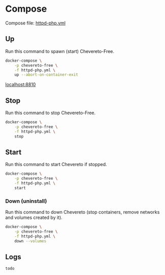# Compose

Compose file: [httpd-php.yml](../httpd-php.yml)

## Up

Run this command to spawn (start) Chevereto-Free.

```sh
docker-compose \
    -p chevereto-free \
    -f httpd-php.yml \
    up --abort-on-container-exit
```

[localhost:8810](http://localhost:8810)

## Stop

Run this command to stop Chevereto-Free.

```sh
docker-compose \
    -p chevereto-free \
    -f httpd-php.yml \
    stop
```

## Start

Run this command to start Chevereto if stopped.

```sh
docker-compose \
    -p chevereto-free \
    -f httpd-php.yml \
    start
```

### Down (uninstall)

Run this command to down Chevereto (stop containers, remove networks and volumes created by it).

```sh
docker-compose \
    -p chevereto-free \
    -f httpd-php.yml \
    down --volumes
```

## Logs

`todo`
